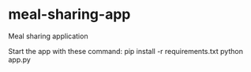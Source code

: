 # meal-sharing-app
Meal sharing application

Start the app with these command:
pip install -r requirements.txt
python app.py